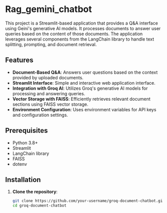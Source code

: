 # Rag_gemini_chatbot

This project is a Streamlit-based application that provides a Q&A interface using Geini's generative AI models. It processes documents to answer user queries based on the content of those documents. The application leverages several components from the LangChain library to handle text splitting, prompting, and document retrieval.

## Features

- **Document-Based Q&A**: Answers user questions based on the context provided by uploaded documents.
- **Streamlit Interface**: Simple and interactive web application interface.
- **Integration with Groq AI**: Utilizes Groq's generative AI models for processing and answering queries.
- **Vector Storage with FAISS**: Efficiently retrieves relevant document sections using FAISS vector storage.
- **Environment Configuration**: Uses environment variables for API keys and configuration settings.

## Prerequisites

- Python 3.8+
- Streamlit
- LangChain library
- FAISS
- dotenv

## Installation

1. **Clone the repository**:

   ```bash
   git clone https://github.com/your-username/groq-document-chatbot.git
   cd groq-document-chatbot
